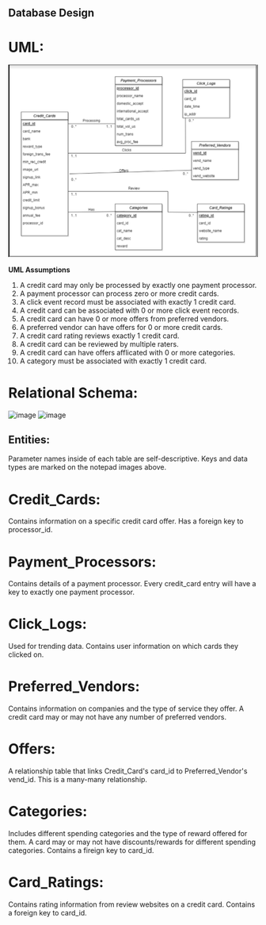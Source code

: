 ## Database Design

# UML:
<img src="images/Proposal/UML.jpg" alt="drawing" width="750"/>

**UML Assumptions**
1. A credit card may only be processed by exactly one payment processor.
2. A payment processor can process zero or more credit cards.
3. A click event record must be associated with exactly 1 credit card.
4. A credit card can be associated with 0 or more click event records.
5. A credit card can have 0 or more offers from preferred vendors.
6. A preferred vendor can have offers for 0 or more credit cards.
7. A credit card rating reviews exactly 1 credit card.
8. A credit card can be reviewed by multiple raters.
9. A credit card can have offers afflicated with 0 or more categories.
10. A category must be associated with exactly 1 credit card.

# Relational Schema:
![image](https://user-images.githubusercontent.com/38967582/194156311-b71105b3-5441-4dd9-bad5-11a0fee961b4.png)
![image](https://user-images.githubusercontent.com/38967582/194156406-6d8147ae-5d0c-408a-91d6-b3caaae9d91e.png)


## Entities:
Parameter names inside of each table are self-descriptive. Keys and data types are marked on the notepad images above.
# Credit_Cards:
Contains information on a specific credit card offer. Has a foreign key to processor_id.

# Payment_Processors:
Contains details of a payment processor. Every credit_card entry will have a key to exactly one payment processor.

# Click_Logs:
Used for trending data. Contains user information on which cards they clicked on.

# Preferred_Vendors:
Contains information on companies and the type of service they offer. A credit card may or may not have any number of preferred vendors.

# Offers:
A relationship table that links Credit_Card's card_id to Preferred_Vendor's vend_id. This is a many-many relationship.

# Categories:
Includes different spending categories and the type of reward offered for them. A card may or may not have discounts/rewards for different spending categories. Contains a fireign key to card_id.

# Card_Ratings:
Contains rating information from review websites on a credit card. Contains a foreign key to card_id.
